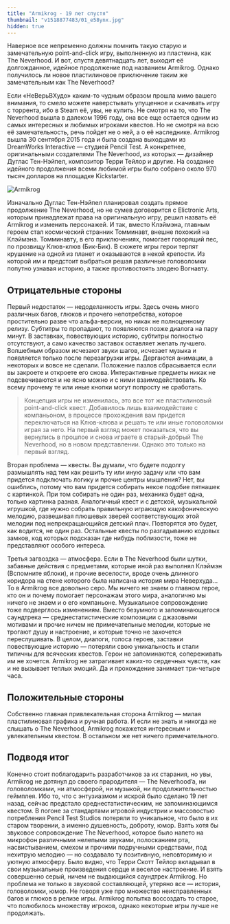 ```yaml
---
title: "Armikrog · 19 лет спустя"
thumbnail: "v1518877483/01_e58ynx.jpg"
hidden: true
---
```


Наверное все непременно должны помнить такую старую и замечательную point-and-click игру, выполненную из пластеина, как The Neverhood. И вот, спустя девятнадцать лет, выходит её долгожданное, идейное продолжение под названием Armikrog. Однако получилось ли новое пластилиновое приключение таким же замечательным как The Neverhood?

Если «НеВерьВХудо» каким-то чудным образом прошла мимо вашего внимания, то смело можете наверстывать упущенное и скачивать игру с торрента, ибо в Steam её, увы, не купить. Не смотря на то, что The Neverhood вышла в далеком 1996 году, она все еще остается одним из самых интересных и любимых игроками квестов. Но не смотря на всю её замечательность, речь пойдет не о ней, а о её наследнике. Armikrog вышла 30 сентября 2015 года и была создана выходцами из DreamWorks Interactive — студией Pencil Test. А конкретнее, оригинальными создателями The Neverhood, из которых — дизайнер Дуглас Тен-Нэйпел, композитор Терри Тейлор и другие. На создание идейного продолжения всеми любимой игры было собрано около 970 тысяч долларов на площадке Kickstarter.

![Armikrog][image-1]

Изначально Дуглас Тен-Нэйпел планировал создать прямое продолжение The Neverhood, но не сумев договорится с Elictronic Arts, которым принадлежат права на оригинальную игру, решил назвать её Armikrog и изменить персонажей. И так, вместо Клэймэна, главным героем стал космический странник Томминавт, внешне похожий на Клэймэна. Томминавту, в его приключениях, помогает говорящий пес, по прозвищу Клюв-клюв (Бик-Бик). В сюжете игры герои терпят крушение на одной из планет и оказываются в некой крепости. Из которой им и предстоит выбраться решая различные головоломки попутно узнавая историю, а также противостоять злодею Вогнавту.

## Отрицательные стороны

Первый недостаток — недоделанность игры. Здесь очень много различных багов, глюков и прочего непотребства, которое простительно разве что альфа-версии, но никак не полноценному релизу. Субтитры то пропадают, то появляются позже диалога на пару минут. В заставках, повествующих историю, субтитры полностью отсутствуют, а само качество заставок оставляет желать лучшего. Волшебным образом исчезают звуки шагов, исчезает музыка и появляется только после перезагрузки игры. Дергаются анимации, а некоторых и вовсе не сделали. Положение пазлов сбрасывается если вы закроете и откроете его снова. Интерактивные предметы никак не подсвечиваются и не ясно можно и с ними взаимодействовать. Ко всему прочему те или иные кнопки могут попросту не сработать.

> Концепция игры не изменилась, это все тот же пластилиновый point-and-click квест. Добавилось лишь взаимодействие с компаньоном, в процессе прохождения вам придется переключаться на Клюв-клюва и решать те или иные головоломки играя за него. На первый взгляд может показаться, что вы вернулись в прошлое и снова играете в старый-добрый The Neverhood, но в новом представлении. Однако это только на первый взгляд.

Вторая проблема — квесты. Вы думали, что будете подолгу размышлять над тем как решить ту или иную задачу или что вам придется подключать логику и прочие центры мышления? Нет, вы ошиблись, потому что вам придется собирать некое подобие пятнашек с картинкой. При том собирать не один раз, механика будет одна, только картинка разная. Аналогичный квест и с детской, музыкальной игрушкой, где нужно собрать правильную играющую какофоническую мелодию, развешивая плюшевых зверей соответствующих этой мелодии под непрекращающийся детский плач. Повторятся это будет, как водится, не один раз. Остальные квесты по разгадыванию кодовых замков, код которых подсказан где нибудь поблизости, тоже не представляют особого интереса.

Третья загвоздка — атмосфера. Если в The Neverhood были шутки, забавные действия с предметами, которые иной раз выполнял Клэймэн (Вспомните яблоки), и прочие веселости, вроде очень длинного коридора на стене которого была написана история мира Неверхуда… То в Armikrog все довольно серо. Мы ничего не знаем о главном герое, кто он и почему помогает персонажам этого мира, аналогично мы ничего не знаем и о его компаньоне. Музыкальное сопровождение тоже подверглось изменениям. Вместо безумного и запоминающегося саундтрека — среднестатистические композиции с джазовыми мотивами и прочие ничем не примечательные мелодии, которые не трогают душу и настроение, и которые точно не захочется переслушивать. В целом, диалоги, голоса героев, заставки повествующие историю — потеряли свою уникальность и стали типичны для всяческих квестов. Герои не запоминаются, сопереживать им не хочется. Armikrog не затрагивает каких-то сердечных чувств, как и не вызывает теплых эмоций. Да и прохождение занимает три-четыре часа.

## Положительные стороны

Собственно главная привлекательная сторона Armikrog — милая пластилиновая графика и ручная работа. И если не знать и никогда не слышать о The Neverhood, Armikrog покажется интересным и увлекательным квестом. В остальном же нет ничего примечательного.

## Подводя итог

Конечно стоит поблагодарить разработчиков за их старания, но увы, Armikrog не дотянул до своего прародителя — The Neverhood’a, ни головоломками, ни атмосферой, ни музыкой, ни продолжительностью геймплея. Ибо то, что с энтузиазмом и искрой было сделано 19 лет назад, сейчас предстало среднестатистическим, не запоминающимся квестом. В погоне за стандартами игровой индустрии и массовостью потребления Pencil Test Studios потеряли то уникальное, что было в их старом творении, а именно душевность, доброту, юмор. Взять хотя бы звуковое сопровождение The Neverhood, которое было напето на микрофон различными нелепыми звуками, полосканием рта, насвистыванием, смехом и прочими подручными средствами, под нехитрую мелодию — но создавало ту позитивную, неповторимую и уютную атмосферу. Было видно, что Терри Скотт Тейлор вкладывал в свои музыкальные произведения сердце и веселое настроение. И взять совершенно серый, ничем не выдающийся саундтрек Armikrog. Но проблема не только в звуковой составляющей, утеряно все — история, головоломки, юмор. Не говоря уже про множество неисправленных багов и глюков в релизе игры. Armikrog попытка воссоздать то старое, что полюбилось множеству игроков, однако некоторые игры лучше не продолжать.

[image-1]:  https://res.cloudinary.com/milkleaks/image/upload/v1518877483/01_e58ynx.jpg